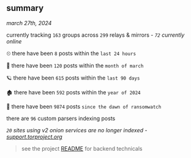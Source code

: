 
## summary
_march 27th, 2024_

currently tracking `163` groups across `299` relays & mirrors - _`72` currently online_

⏲ there have been `8` posts within the `last 24 hours`

🦈 there have been `120` posts within the `month of march`

🪐 there have been `615` posts within the `last 90 days`

🏚 there have been `592` posts within the `year of 2024`

🦕 there have been `9874` posts `since the dawn of ransomwatch`

there are `96` custom parsers indexing posts

_`20` sites using v2 onion services are no longer indexed - [support.torproject.org](https://support.torproject.org/onionservices/v2-deprecation/)_

> see the project [README](https://github.com/joshhighet/ransomwatch#ransomwatch--) for backend technicals
